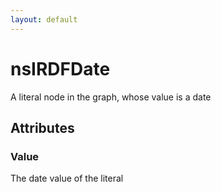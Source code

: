 ```yaml
---
layout: default
---
```


# nsIRDFDate #

A literal node in the graph, whose value is a date


## Attributes ##

### Value ###

The date value of the literal

